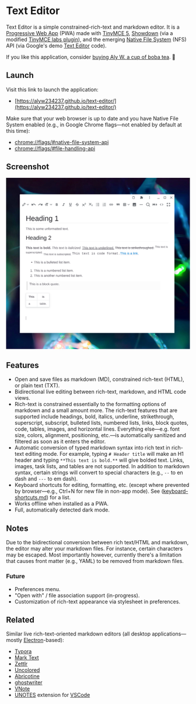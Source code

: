 # Text Editor

Text Editor is a simple constrained-rich-text and markdown editor. It is a [Progressive Web App](https://web.dev/progressive-web-apps/) (PWA) made with [TinyMCE 5](https://github.com/tinymce/tinymce), [Showdown](https://github.com/showdownjs/showdown) (via a modified [TinyMCE labs plugin](https://www.tiny.cloud/labs/markdown/)), and the emerging [Native File System](https://web.dev/native-file-system/) (NFS) API (via Google's demo [Text Editor](https://github.com/GoogleChromeLabs/text-editor) code).

If you like this application, consider [buying Aly W. a cup of boba tea](https://www.buymeacoffee.com/alyw234237). 🧋

## Launch

Visit this link to launch the application:

* [https://alyw234237.github.io/text-editor/](https://alyw234237.github.io/text-editor/)

Make sure that your web browser is up to date and you have Native File System enabled (e.g., in Google Chrome flags—not enabled by default at this time):

* [chrome://flags/#native-file-system-api](chrome://flags/#native-file-system-api)
* [chrome://flags/#file-handling-api](chrome://flags/#file-handling-api)

## Screenshot

![Screenshot](screenshot.png)

## Features

* Open and save files as markdown (MD), constrained rich-text (HTML), or plain text (TXT).
* Bidirectional live editing between rich-text, markdown, and HTML code views.
* Rich-text is constrained essentially to the formatting options of markdown and a small amount more. The rich-text features that are supported include headings, bold, italics, underline, strikethrough, superscript, subscript, bulleted lists, numbered lists, links, block quotes, code, tables, images, and horizontal lines. Everything else—e.g. font size, colors, alignment, positioning, etc.—is automatically sanitized and filtered as soon as it enters the editor.
* Automatic conversion of typed markdown syntax into rich text in rich-text editing mode. For example, typing `# Header title` will make an H1 header and typing `**This text is bold.**` will give bolded text. Links, images, task lists, and tables are not supported. In addition to markdown syntax, certain strings will convert to special characters (e.g., `--` to en dash and `---` to em dash).
* Keyboard shortcuts for editing, formatting, etc. (except where prevented by browser—e.g., Ctrl+N for new file in non-app mode). See ([keyboard-shortcuts.md](keyboard-shortcuts.md)) for a list.
* Works offline when installed as a PWA.
* Full, automatically detected dark mode.

## Notes

Due to the bidirectional conversion between rich text/HTML and markdown, the editor may alter your markdown files. For instance, certain characters may be escaped. Most importantly however, currently there's a limitation that causes front matter (e.g., YAML) to be removed from markdown files.

### Future

* Preferences menu.
* "Open with" / file association support (in-progress).
* Customization of rich-text appearance via stylesheet in preferences.

## Related

Similar live rich-text-oriented markdown editors (all desktop applications—mostly [Electron](https://www.electronjs.org/)-based):

* [Typora](https://typora.io/)
* [Mark Text](https://github.com/marktext/marktext)
* [Zettlr](https://github.com/Zettlr/Zettlr)
* [Uncolored](https://github.com/n457/Uncolored)
* [Abricotine](http://abricotine.brrd.fr/)
* [ghostwriter](https://wereturtle.github.io/ghostwriter/)
* [VNote](https://github.com/tamlok/vnote)
* [UNOTES](https://marketplace.visualstudio.com/items?itemName=ryanmcalister.Unotes) extension for [VSCode](https://github.com/microsoft/vscode)

